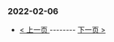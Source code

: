 ### 2022-02-06 
 

- [ < 上一页 ](https://github.com/able8/weibo-hot-record/blob/master/2022-02-05.md) -------- [ 下一页 > ](https://github.com/able8/weibo-hot-record/blob/master/2022-02-07.md)